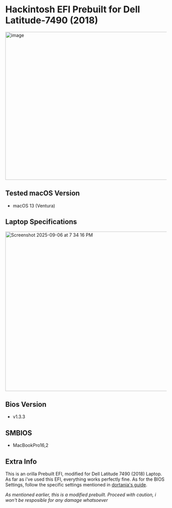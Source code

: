 # Hackintosh EFI Prebuilt for Dell Latitude-7490 (2018)

<img width="650" height="461" alt="image" src="https://github.com/user-attachments/assets/628da546-b98a-4c95-bf5b-a15b3f7b637b" />

## Tested macOS Version
- macOS 13 (Ventura)

## Laptop Specifications

  <img width="697" height="497" alt="Screenshot 2025-09-06 at 7 34 16 PM" src="https://github.com/user-attachments/assets/5dbd1a85-c630-4b8f-b586-f38d0566d98d" />

## Bios Version
- v1.3.3

## SMBIOS
- MacBookPro16,2

## Extra Info
This is an orilla Prebuilt EFI, modified for Dell Latitude 7490 (2018) Laptop. As far as i've used this EFI, everything works perfectly fine. As for the BIOS Settings, follow the specific settings mentioned in [dortania's guide](https://dortania.github.io/OpenCore-Install-Guide/). 

*As mentioned earlier, this is a modified prebuilt. Proceed with caution, i won't be resposible for any damage whatsoever*

